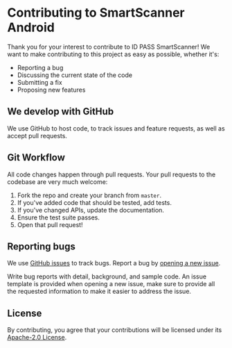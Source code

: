 # Contributing to SmartScanner Android

Thank you for your interest to contribute to ID PASS SmartScanner! We want to make contributing to this project as easy as possible, whether it's:

- Reporting a bug
- Discussing the current state of the code
- Submitting a fix
- Proposing new features

## We develop with GitHub

We use GitHub to host code, to track issues and feature requests, as well as accept pull requests.

## Git Workflow

All code changes happen through pull requests. Your pull requests to the codebase are very much welcome:

1. Fork the repo and create your branch from `master`.
1. If you've added code that should be tested, add tests.
1. If you've changed APIs, update the documentation.
1. Ensure the test suite passes.
1. Open that pull request!

## Reporting bugs

We use [GitHub issues](https://github.com/idpass/smartscanner-android-api/issues) to track bugs. Report a bug by [opening a new issue](https://github.com/idpass/smartscanner-android-api/issues/new).

Write bug reports with detail, background, and sample code. An issue template is provided when opening a new issue, make sure to provide all the requested information to make it easier to address the issue.

## License

By contributing, you agree that your contributions will be licensed under its [Apache-2.0 License](LICENSE).
